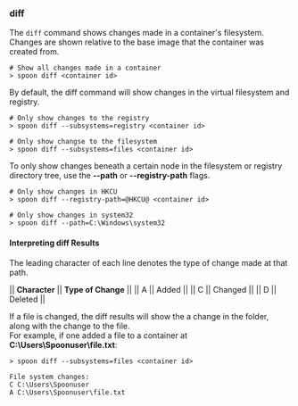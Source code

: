 ### diff

The `diff` command shows changes made in a container's filesystem. Changes are shown relative to the base image that the container was created from. 

	# Show all changes made in a container
	> spoon diff <container id>

By default, the diff command will show changes in the virtual filesystem and registry. 

	# Only show changes to the registry
	> spoon diff --subsystems=registry <container id>

	# Only show changse to the filesystem
	> spoon diff --subsystems=files <container id>

To only show changes beneath a certain node in the filesystem or registry directory tree, use the **--path** or **--registry-path** flags. 

	# Only show changes in HKCU
	> spoon diff --registry-path=@HKCU@ <container id>

	# Only show changes in system32
	> spoon diff --path=C:\Windows\system32

#### Interpreting diff Results

The leading character of each line denotes the type of change made at that path. 

|| **Character** || **Type of Change** ||
|| A || Added ||
|| C || Changed ||
|| D || Deleted ||

If a file is changed, the diff results will show the a change in the folder, along with the change to the file.  
For example, if one added a file to a container at **C:\Users\Spoonuser\file.txt**: 

	> spoon diff --subsystems=files <container id>

	File system changes:
	C C:\Users\Spoonuser
	A C:\Users\Spoonuser\file.txt